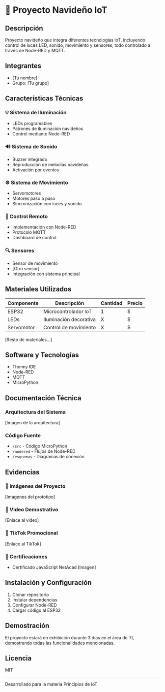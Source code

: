# 🎄 Proyecto Navideño IoT

## Descripción
Proyecto navideño que integra diferentes tecnologías IoT, incluyendo control de luces LED, sonido, movimiento y sensores, todo controlado a través de Node-RED y MQTT.

## Integrantes
- [Tu nombre]
- Grupo: [Tu grupo]

## Características Técnicas

### 💡 Sistema de Iluminación
- LEDs programables
- Patrones de iluminación navideños
- Control mediante Node-RED

### 🔊 Sistema de Sonido
- Buzzer integrado
- Reproducción de melodías navideñas
- Activación por eventos

### ⚙️ Sistema de Movimiento
- Servomotores
- Motores paso a paso
- Sincronización con luces y sonido

### 📡 Control Remoto
- Implementación con Node-RED
- Protocolo MQTT
- Dashboard de control

### 🔍 Sensores
- Sensor de movimiento
- [Otro sensor]
- Integración con sistema principal

## Materiales Utilizados
| Componente | Descripción | Cantidad | Precio |
|------------|-------------|-----------|---------|
| ESP32 | Microcontrolador IoT | 1 | $ |
| LEDs | Iluminación decorativa | X | $ |
| Servomotor | Control de movimiento | X | $ |
[Resto de materiales...]

## Software y Tecnologías
- Thonny IDE
- Node-RED
- MQTT
- MicroPython

## Documentación Técnica
### Arquitectura del Sistema
[Imagen de la arquitectura]

### Código Fuente
- `/src` - Código MicroPython
- `/nodered` - Flujos de Node-RED
- `/esquemas` - Diagramas de conexión

## Evidencias
### 📸 Imágenes del Proyecto
[Imágenes del prototipo]

### 🎥 Video Demostrativo
[Enlace al video]

### 📱 TikTok Promocional
[Enlace al TikTok]

### 📜 Certificaciones
- Certificado JavaScript NetAcad [Imagen]

## Instalación y Configuración
1. Clonar repositorio
2. Instalar dependencias
3. Configurar Node-RED
4. Cargar código al ESP32

## Demostración
El proyecto estará en exhibición durante 3 días en el área de TI, demostrando todas las funcionalidades mencionadas.

## Licencia
MIT

---
Desarrollado para la materia Principios de IoT
